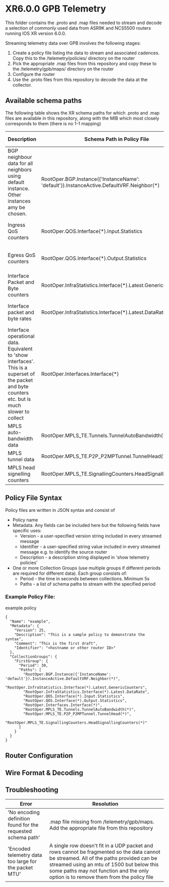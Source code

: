 # XR6.0.0 GPB Telemetry

This folder contains the .proto and .map files needed to stream and decode a selection of commonly used data from ASR9K and NCS5500 routers running IOS XR version 6.0.0. 

Streaming telemetry data over GPB involves the following stages:

1. Create a policy file listing the data to stream and associated cadences. Copy this to the /telemetry/policies/ directory on the router
2. Pick the appropriate .map files from this repository and copy these to the /telemetry/gpb/maps/ directory on the router
3. Configure the router
4. Use the .proto files from this repository to decode the data at the collector.

## Available schema paths

The following table shows the XR schema paths for which .proto and .map files are available in this repository, along with the MIB which most closely corresponds to them (there is no 1-1 mapping)

 Description | Schema Path in Policy File | .proto & .map filename | Corresponding MIB(s)
 ----------- | -------------------------- | ---------------------- | --------------------
 BGP neighbour data for all neighbors using default instance. Other instances amy be chosen. | RootOper.BGP.Instance({'InstanceName': 'default'}).InstanceActive.DefaultVRF.Neighbor(*) | bgp_neighbor | BGP4-MIB, CISCO-BGP4-MIB
 Ingress QoS counters | RootOper.QOS.Interface(*).Input.Statistics | qos_input_statistics | CISCO-CLASS-BASED-QOS-MIB
 Egress QoS counters | RootOper.QOS.Interface(*).Output.Statistics | qos_output_statistics | CISCO-CLASS-BASED-QOS-MIB
 Interface Packet and Byte counters | RootOper.InfraStatistics.Interface(*).Latest.GenericCounters | infrastatistics_generic | IF-MIB, CISCO-IF-EXTENSION-MIB
 Interface packet and byte rates | RootOper.InfraStatistics.Interface(*).Latest.DataRate | infrastatistics_datarate | IF-MIB, CISCO-IF-EXTENSION-MIB
 Interface operational data. Equivalent to 'show interfaces'. This is a superset of the packet and byte counters etc. but is much slower to collect | RootOper.Interfaces.Interface(*) | interfaces | IF-MIB, CISCO-IF-EXTENSION-MIB
 MPLS auto-bandwidth data | RootOper.MPLS_TE.Tunnels.TunnelAutoBandwidth(*) | mpls_te_tunnelautobandwidth | CISCO-MPLS-TE-STD-EXT-MIB
 MPLS tunnel data | RootOper.MPLS_TE.P2P_P2MPTunnel.TunnelHead(*) | mpls_te_tunnelhead | MPLS-TE-STD-MIB
 MPLS head signelling counters | RootOper.MPLS_TE.SignallingCounters.HeadSignallingCounters | mpls_te_headsignallingcounters | MPLS-TE-STD-MIB

## Policy File Syntax

Policy files are written in JSON syntax and consist of
 * Policy name
 * Metadata. Any fields can be included here but the following fields have specific uses:
   * Version - a user-specified version string included in every streamed message
   * Identifier - a user-specified string value included in every streamed message e.g. to identify the source router
   * Description - a description string displayed in 'show telemetry policies'
 * One or more Collection Groups (use multiple groups if different periods are required for different data). Each group consists of:
   * Period - the time in seconds between collections. Minimum 5s
   * Paths - a list of schema paths to stream with the specified period

### Example Policy File:

example.policy

    {
      "Name": "example",
      "Metadata": {
        "Version": 25,
        "Description": "This is a sample policy to demonstrate the syntax",
        "Comment": "This is the first draft",
        "Identifier": "<hostname or other router ID>"
      },
      "CollectionGroups": {
        "FirstGroup": {
          "Period": 30,
          "Paths": [
            "RootOper.BGP.Instance({'InstanceName': 'default'}).InstanceActive.DefaultVRF.Neighbor(*)",
            "RootOper.InfraStatistics.Interface(*).Latest.GenericCounters",
            "RootOper.InfraStatistics.Interface(*).Latest.DataRate",
            "RootOper.QOS.Interface(*).Input.Statistics",
            "RootOper.QOS.Interface(*).Output.Statistics",
            "RootOper.Interfaces.Interface(*)",
            "RootOper.MPLS_TE.Tunnels.TunnelAutoBandwidth(*)",
            "RootOper.MPLS_TE.P2P_P2MPTunnel.TunnelHead(*)",
            "RootOper.MPLS_TE.SignallingCounters.HeadSignallingCounters(*)"
          ]
        }
      }
    }

## Router Configuration

## Wire Format & Decoding

## Troubleshooting

 | Error | Resolution
 | ----- | ----------
 | 'No encoding definition found for the requested schema path' | .map file missing from /telemetry/gpb/maps. Add the appropriate file from this repository
 | 'Encoded telemetry data too large for the packet MTU' | A single row doesn't fit in a UDP packet and rows cannot be fragmented so the data cannot be streamed. All of the paths provided can be streamed using an mtu of 1500 but below this some paths may not function and the only option is to remove them from the policy file

